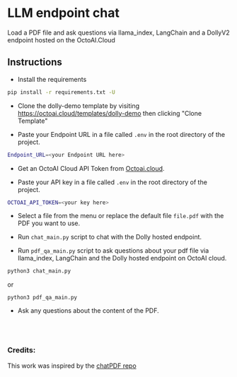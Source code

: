 # LLM endpoint chat

Load a PDF file and ask questions via llama_index, LangChain and a DollyV2 endpoint hosted on the OctoAI.Cloud

## Instructions

- Install the requirements

```bash
pip install -r requirements.txt -U
```

- Clone the dolly-demo template by visiting <https://octoai.cloud/templates/dolly-demo> then clicking "Clone Template"

- Paste your Endpoint URL in a file called `.env` in the root directory of the project.

```bash
Endpoint_URL=<your Endpoint URL here>
```

- Get an OctoAI Cloud API Token from [Octoai.cloud](https://octoai.cloud/settings).

- Paste your API key in a file called `.env` in the root directory of the project.

```bash
OCTOAI_API_TOKEN=<your key here>
```

- Select a file from the menu or replace the default file `file.pdf` with the PDF you want to use.

- Run `chat_main.py` script to chat with the Dolly hosted endpoint.
- Run `pdf_qa_main.py` script to ask questions about your pdf file via llama_index, LangChain and the Dolly hosted endpoint on OctoAI cloud.

```bash
python3 chat_main.py
```
or 
```
python3 pdf_qa_main.py
```

- Ask any questions about the content of the PDF. 
<br>
<br>


### Credits:
This work was inspired by the [chatPDF repo](https://github.com/gabacode/chatPDF)
